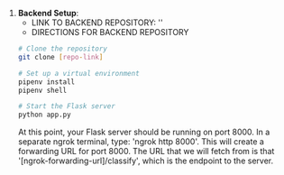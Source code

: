 1. **Backend Setup**:
   - LINK TO BACKEND REPOSITORY: ''
   - DIRECTIONS FOR BACKEND REPOSITORY
    ```bash
    # Clone the repository
    git clone [repo-link] 

    # Set up a virtual environment
    pipenv install
    pipenv shell

    # Start the Flask server
    python app.py
    ```
    At this point, your Flask server should be running on port 8000. In a separate ngrok terminal, type: 'ngrok http 8000'. This will create a forwarding URL for port 8000. The URL that we will fetch from is that '[ngrok-forwarding-url]/classify', which is the endpoint to the server.
